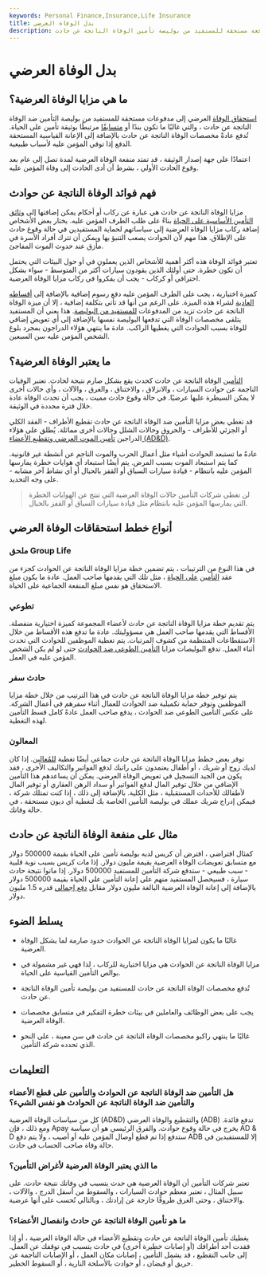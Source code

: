```yaml
---
keywords: Personal Finance,Insurance,Life Insurance
title: بدل الوفاة العرضي
description: إعانة الوفاة الناتجة عن حادث هو دفعة مستحقة للمستفيد من بوليصة تأمين الوفاة الناتجة عن حادث.
---
```


# بدل الوفاة العرضي
## ما هي مزايا الوفاة العرضية؟

[استحقاق الوفاة](/deathbenefit) العرضي إلى مدفوعات مستحقة للمستفيد من بوليصة التأمين ضد الوفاة الناتجة عن حادث ، والتي غالبًا ما تكون بندًا أو [متسابقًا](/rider) مرتبطًا بوثيقة تأمين على الحياة. تُدفع عادةً مخصصات الوفاة الناتجة عن حادث بالإضافة إلى الإعانة القياسية المستحقة الدفع إذا توفي المؤمن عليه لأسباب طبيعية.

اعتمادًا على جهة إصدار الوثيقة ، قد تمتد منفعة الوفاة العرضية لمدة تصل إلى عام بعد وقوع الحادث الأولي ، بشرط أن أدى الحادث إلى وفاة المؤمن عليه.

## فهم فوائد الوفاة الناتجة عن حوادث

مزايا الوفاة الناتجة عن حادث هي عبارة عن ركاب أو أحكام يمكن إضافتها إلى [وثائق التأمين الأساسية على الحياة](/lifeinsurance) بناءً على طلب الطرف المؤمن عليه. يختار بعض الأشخاص إضافة ركاب مزايا الوفاة العرضية إلى سياساتهم لحماية المستفيدين في حالة وقوع حادث على الإطلاق. هذا مهم لأن الحوادث يصعب التنبؤ بها ويمكن أن تترك أفراد الأسرة في مأزق عند حدوث الموت المفاجئ.

تعتبر فوائد الوفاة هذه أكثر أهمية للأشخاص الذين يعملون في أو حول البيئات التي يحتمل أن تكون خطرة. حتى أولئك الذين يقودون سيارات أكثر من المتوسط - سواء بشكل احترافي أو كركاب - يجب أن يفكروا في ركاب مزايا الوفاة العرضية.

كميزة اختيارية ، يجب على الطرف المؤمن عليه دفع رسوم إضافية بالإضافة إلى [أقساطه العادية](/premium) لشراء هذه الميزة. على الرغم من أنها قد تأتي بتكلفة إضافية ، إلا أن ميزة الوفاة الناتجة عن حادث تزيد من المدفوعات [للمستفيد من البوليصة](/beneficiary). هذا يعني أن المستفيد يتلقى مخصصات الوفاة التي تدفعها البوليصة نفسها بالإضافة إلى أي تعويض إضافي للوفاة بسبب الحوادث التي يغطيها الراكب. عادة ما ينتهي هؤلاء الدراجون بمجرد بلوغ الشخص المؤمن عليه سن السبعين.

## ما يعتبر الوفاة العرضية؟

[التأمين](/insurance) الوفاة الناتجة عن حادث كحدث يقع بشكل صارم نتيجة لحادث. تعتبر الوفيات الناجمة عن حوادث السيارات ، والانزلاق ، والاختناق ، والغرق ، والآلات ، وأي حالات أخرى لا يمكن السيطرة عليها عرضيًا. في حالة وقوع حادث مميت ، يجب أن تحدث الوفاة عادة خلال فترة محددة في الوثيقة.

قد تغطي بعض مزايا التأمين ضد الوفاة الناتجة عن حادث تقطيع الأطراف - الفقد الكلي أو الجزئي للأطراف - والحروق وحالات الشلل وحالات أخرى مماثلة. يُطلق على هؤلاء الدراجين [تأمين الموت العرضي وتقطيع الأعضاء (AD&D)](/accidental-death-dismemberment-insurance).

عادةً ما تستبعد الحوادث أشياء مثل أعمال الحرب والموت الناجم عن أنشطة غير قانونية. كما يتم استبعاد الموت بسبب المرض. يتم أيضًا استبعاد أي هوايات خطرة يمارسها المؤمن عليه بانتظام - قيادة سيارات السباق أو القفز بالحبال أو أي نشاط آخر مشابه - على وجه التحديد.

> لن تغطي شركات التأمين حالات الوفاة العرضية التي تنتج عن الهوايات الخطرة التي يمارسها المؤمن عليه بانتظام مثل قيادة سيارات السباق أو القفز بالحبال.

>

## أنواع خطط استحقاقات الوفاة العرضي

### ملحق Group Life

في هذا النوع من الترتيبات ، يتم تضمين خطة مزايا الوفاة الناتجة عن الحوادث كجزء من عقد [التأمين](/group-life-insurance) [على الحياة](/group-life-insurance) ، مثل تلك التي يقدمها صاحب العمل. عادة ما يكون مبلغ الاستحقاق هو نفس مبلغ المنفعة الجماعية على الحياة.

### تطوعي

يتم تقديم خطة مزايا الوفاة الناتجة عن حادث لأعضاء المجموعة كميزة اختيارية منفصلة. الأقساط التي يقدمها صاحب العمل هي مسؤوليتك. عادة ما تدفع هذه الأقساط من خلال الاستقطاعات المنتظمة من كشوف المرتبات. يتم تغطية الموظفين للحوادث التي تحدث أثناء العمل. تدفع البوليصات مزايا [التأمين الطوعي ضد الحوادث](/voluntary-life-insurance) حتى لو لم يكن الشخص المؤمن عليه في العمل.

### حادث سفر

يتم توفير خطة مزايا الوفاة الناتجة عن حادث في هذا الترتيب من خلال خطة مزايا الموظفين وتوفر حماية تكميلية ضد الحوادث للعمال أثناء سفرهم في أعمال الشركة. على عكس التأمين الطوعي ضد الحوادث ، يدفع صاحب العمل عادةً كامل قسط التأمين لهذه التغطية.

### المعالون

توفر بعض خطط مزايا الوفاة الناتجة عن حادث جماعي أيضًا تغطية [للمُعالين](/dependent). إذا كان لديك زوج أو شريك ، أو أطفال يعتمدون على راتبك لدفع الفواتير والتكاليف الأخرى ، فقد يكون من الجيد التسجيل في تعويض الوفاة العرضي. يمكن أن يساعدهم هذا التأمين الإضافي من خلال توفير المال لدفع الفواتير أو سداد الرهن العقاري أو توفير المال لأطفالك للأحداث المستقبلية ، مثل الكلية. بالإضافة إلى ذلك ، إذا كنت تمتلك شركة ، فيمكن إدراج شريك عملك في بوليصة التأمين الخاصة بك لتغطية أي ديون مستحقة ، في حالة وفاتك.

## مثال على منفعة الوفاة الناتجة عن حادث

كمثال افتراضي ، افترض أن كريس لديه بوليصة تأمين على الحياة بقيمة 500000 دولار مع متسابق تعويضات الوفاة العرضية بقيمة مليون دولار. إذا مات كريس بسبب نوبة قلبية - سبب طبيعي - ستدفع شركة التأمين للمستفيد 500000 دولار. إذا ماتوا نتيجة حادث سيارة ، فسيحصل المستفيد منهم على إعانة التأمين على الحياة بقيمة 500000 دولار بالإضافة إلى إعانة الوفاة العرضية البالغة مليون دولار مقابل [دفع إجمالي](/payout) قدره 1.5 مليون دولار.

## يسلط الضوء

- غالبًا ما يكون لمزايا الوفاة الناتجة عن الحوادث حدود صارمة لما يشكل الوفاة العرضية.

- مزايا الوفاة الناتجة عن الحوادث هي مزايا اختيارية للركاب ، لذا فهي غير مشمولة في بوالص التأمين القياسية على الحياة.

- تُدفع مخصصات الوفاة الناتجة عن حادث للمستفيد من بوليصة تأمين الوفاة الناتجة عن حادث.

- يجب على بعض الوظائف والعاملين في بيئات خطرة التفكير في متسابق مخصصات الوفاة العرضية.

- غالبًا ما ينتهي راكبو مخصصات الوفاة الناتجة عن حادث في سن معينة ، على النحو الذي تحدده شركة التأمين.

## التعليمات

### هل التأمين ضد الوفاة الناتجة عن الحوادث والتأمين على قطع الأعضاء والتأمين ضد الوفاة الناتجة عن الحوادث هو نفس الشيء؟

كل من سياسات الوفاة العرضية (AD&D) والتقطيع والوفاة العرضي (ADB) تدفع فائدة. ومع ذلك ، فإن Apay يخرج في حالة وقوع حوادث. والفرق الرئيسي هو أن سياسة AD & D ستدفع إذا تم قطع أوصال المؤمن عليه أو أصيب ، ولا يتم دفع ADB إلا للمستفيدين في حالة وفاة صاحب الحساب في حادث.

### ما الذي يعتبر الوفاة العرضية لأغراض التأمين؟

تعتبر شركات التأمين أن الوفاة العرضية هي حدث يتسبب في وفاتك نتيجة حادث. على سبيل المثال ، تعتبر معظم حوادث السيارات ، والسقوط من أسفل الدرج ، والآلات ، والاختناق ، وحتى الغرق ظروفًا خارجة عن إرادتك ، وبالتالي تُحسب على أنها عرضية.

### ما هو تأمين الوفاة الناتجة عن حادث وانفصال الأعضاء؟

يغطيك تأمين الوفاة الناتجة عن حادث وتقطيع الأعضاء في حالة الوفاة العرضية ، أو إذا فقدت أحد أطرافك (أو إصابات خطيرة أخرى) في حادث يتسبب في توقفك عن العمل. إلى جانب التقطيع ، قد يشمل التأمين ، إصابات مكان العمل ، أو الإصابات الناجمة عن حريق أو فيضان ، أو حوادث بالأسلحة النارية ، أو السقوط الخطير.


